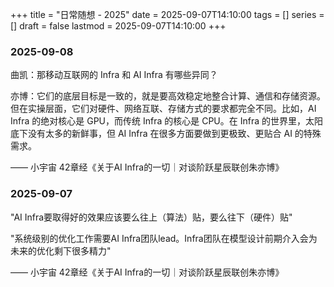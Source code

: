 +++
title      = "日常随想 - 2025"
date       = 2025-09-07T14:10:00
tags       = []
series     = []
draft      = false
lastmod    = 2025-09-07T14:10:00
+++

### 2025-09-08

曲凯：那移动互联网的 Infra 和 AI Infra 有哪些异同？

亦博：它们的底层目标是一致的，就是要高效稳定地整合计算、通信和存储资源。但在实操层面，它们对硬件、网络互联、存储方式的要求都完全不同。比如，AI Infra 的绝对核心是 GPU，而传统 Infra 的核心是 CPU。在 Infra 的世界里，太阳底下没有太多的新鲜事，但 AI Infra 在很多方面要做到更极致、更贴合 AI 的特殊需求。

—— 小宇宙 42章经《关于AI Infra的一切｜对谈阶跃星辰联创朱亦博》

### 2025-09-07

"AI Infra要取得好的效果应该要么往上（算法）贴，要么往下（硬件）贴"

"系统级别的优化工作需要AI Infra团队lead。Infra团队在模型设计前期介入会为未来的优化剩下很多精力"

—— 小宇宙 42章经《关于AI Infra的一切｜对谈阶跃星辰联创朱亦博》
